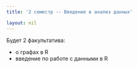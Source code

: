 ```yaml
---
title: '2 семестр -- Введение в анализ данных'

layout: nil
---
```


Будет 2 факультатива:
* о графах в R
* введение по работе с данными в R


